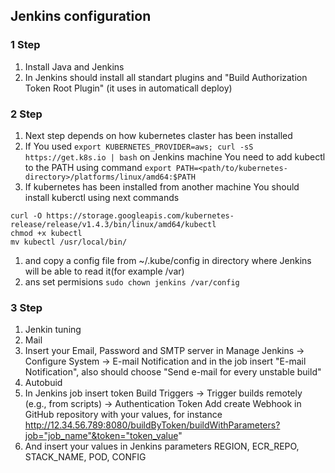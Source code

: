 ## Jenkins configuration

### 1 Step

1. Install Java and Jenkins
1. In Jenkins should install all standart plugins and "Build Authorization Token Root Plugin" (it uses in automaticall deploy)

### 2 Step
1. Next step depends on how kubernetes claster has been installed
1. If You used ```export KUBERNETES_PROVIDER=aws; curl -sS https://get.k8s.io | bash``` on Jenkins machine You need to add kubectl to the PATH using command ```export PATH=<path/to/kubernetes-directory>/platforms/linux/amd64:$PATH```
1. If kubernetes has been installed from another machine You should install kuberctl using next commands
```
curl -O https://storage.googleapis.com/kubernetes-release/release/v1.4.3/bin/linux/amd64/kubectl
chmod +x kubectl
mv kubectl /usr/local/bin/
```
1. and copy a config file from ~/.kube/config in directory where Jenkins will be able to read it(for example /var)
1. ans set permisions ```sudo chown jenkins /var/config```


### 3 Step
1. Jenkin tuning
1. Mail
1. Insert your Email, Password and SMTP server in Manage Jenkins -> Configure System -> E-mail Notification and in the job insert "E-mail Notification", also should choose "Send e-mail for every unstable build"
1. Autobuid
1. In Jenkins job insert token Build Triggers -> Trigger builds remotely (e.g., from scripts) -> Authentication Token Add create Webhook in GitHub repository with your values, for instance  http://12.34.56.789:8080/buildByToken/buildWithParameters?job="job_name"&token="token_value"
1. And insert your values in Jenkins parameters REGION, ECR_REPO, STACK_NAME, POD, CONFIG






